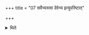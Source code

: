+++
title = "07 सर्वेभ्यस्त्वा देवेभ्य इत्युपरिष्टात्"

+++

<details><summary>थिते</summary>

सर्वेभ्यस्त्वा देवेभ्य इत्युपरिष्टात् ७
</details>
